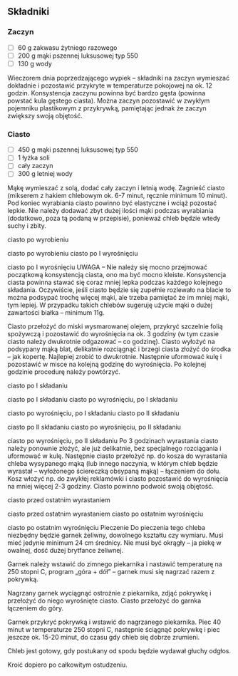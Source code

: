 ## Składniki

### Zaczyn

- [ ] 60 g zakwasu żytniego razowego
- [ ] 200 g mąki pszennej luksusowej typ 550
- [ ] 130 g wody

Wieczorem dnia poprzedzającego wypiek – składniki na zaczyn wymieszać dokładnie i pozostawić przykryte w temperaturze pokojowej na ok. 12 godzin. Konsystencja zaczynu powinna być bardzo gęsta (powinna powstać kula gęstego ciasta). Można zaczyn pozostawić w zwykłym pojemniku plastikowym z przykrywką, pamiętając jednak że zaczyn zwiększy swoją objętość.

### Ciasto

- [ ] 450 g mąki pszennej luksusowej typ 550
- [ ] 1 łyżka soli
- [ ] cały zaczyn
- [ ] 300 g letniej wody

Mąkę wymieszać z solą, dodać cały zaczyn i letnią wodę. Zagnieść ciasto (mikserem z hakiem chlebowym ok. 6-7 minut, ręcznie minimum 10 minut). Pod koniec wyrabiania ciasto powinno być elastyczne i wciąż pozostać lepkie. Nie należy dodawać zbyt dużej ilości mąki podczas wyrabiania (dodatkowo, poza tą podaną w przepisie), ponieważ chleb będzie wtedy suchy i zbity.

ciasto po wyrobieniu

ciasto po wyrobieniu
ciasto po I wyrośnięciu

ciasto po I wyrośnięciu
UWAGA – Nie należy się mocno przejmować początkową konsystencją ciasta, ono ma być mocno kleiste. Konsystencja ciasta powinna stawać się coraz mniej lepka podczas każdego kolejnego składania. Oczywiście, jeśli ciasto będzie się zupełnie rozlewało na blacie to można podsypać trochę więcej mąki, ale trzeba pamiętać że im mniej mąki, tym lepiej. W przypadku takich chlebów sugeruję użycie mąki o dużej zawartości białka – minimum 11g.

Ciasto przełożyć do miski wysmarowanej olejem, przykryć szczelnie folią spożywczą i pozostawić do wyrośnięcia na ok. 3 godziny (w tym czasie ciasto należy dwukrotnie odgazować – co godzinę). Ciasto wyłożyć na podsypany mąką blat, delikatnie rozciągnąć i brzegi ciasta złożyć do środka – jak kopertę. Najlepiej zrobić to dwukrotnie. Następnie uformować kulę i pozostawić w misce na kolejną godzinę do wyrośnięcia. Po kolejnej godzinie procedurę należy powtórzyć.

ciasto po I składaniu

ciasto po I składaniu
ciasto po wyrośnięciu, po I składaniu

ciasto po wyrośnięciu, po I składaniu
ciasto po II składaniu

ciasto po II składaniu
ciasto po wyrośnięciu, po II składaniu

ciasto po wyrośnięciu, po II składaniu
Po 3 godzinach wyrastania ciasto należy ponownie złożyć, ale już delikatnie, bez specjalnego rozciągania i uformować w kulę. Następnie ciasto przełożyć np. do kosza do wyrastania chleba wysypanego mąką (lub innego naczynia, w którym chleb będzie wyrastał – wyłożonego ściereczką obsypaną mąką) – łączeniem do dołu. Kosz włożyć np. do zwykłej reklamówki i ciasto pozostawić do wyrośnięcia na mniej więcej 2-3 godziny. Ciasto powinno podwoić swoją objętość.

ciasto przed ostatnim wyrastaniem

ciasto przed ostatnim wyrastaniem
ciasto po ostatnim wyrośnięciu

ciasto po ostatnim wyrośnięciu
Pieczenie
Do pieczenia tego chleba niezbędny będzie garnek żeliwny, dowolnego kształtu czy wymiaru. Musi mieć jedynie minimum 24 cm średnicy. Nie musi być okrągły – ja piekę w owalnej, dość dużej brytfance żeliwnej.

Garnek należy wstawić do zimnego piekarnika i nastawić temperaturę na 250 stopni C, program „góra + dół” – garnek musi się nagrzać razem z pokrywką.

Nagrzany garnek wyciągnąć ostrożnie z piekarnika, zdjąć pokrywkę i przełożyć do niego  wyrośnięte ciasto. Ciasto przełożyć do garnka łączeniem do góry.

Garnek przykryć pokrywką i wstawić do nagrzanego piekarnika. Piec 40 minut w temperaturze 250 stopni C, następnie ściągnąć pokrywkę i piec jeszcze ok. 15-20 minut, do czasu gdy chleb się dobrze zrumieni.

Chleb jest gotowy, gdy postukany od spodu będzie wydawał głuchy odgłos.

Kroić dopiero po całkowitym ostudzeniu.
